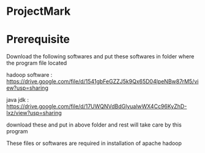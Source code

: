 # ProjectMark

# Prerequisite

Download the following softwares and put these softwares in folder where the program file located

hadoop software : https://drive.google.com/file/d/1541gbFeGZZJ5k9Qx65D04lpeNBw87rM5/view?usp=sharing

java jdk : https://drive.google.com/file/d/17UWQNVdBdGlyualwWX4Cc96KyZhD-lxz/view?usp=sharing

download these and put in above folder and rest will take care by this program

These files or softwares are required in installation of apache hadoop
